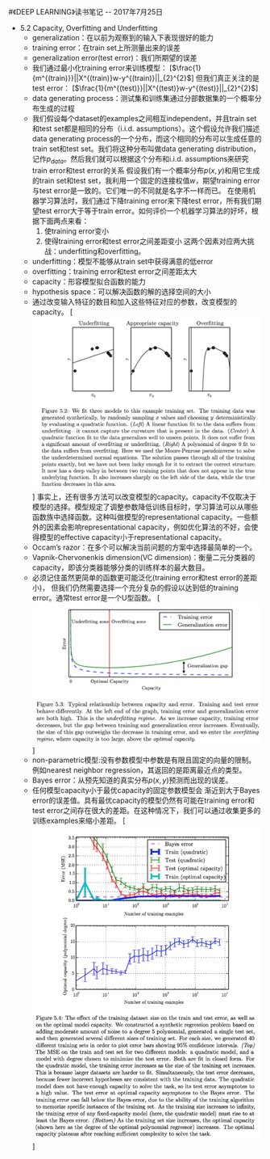 #《DEEP LEARNING》读书笔记 -- 2017年7月25日
* 5.2 Capacity, Overfitting and Underfitting
    * generalization：在以前为观察到的输入下表现很好的能力
    * training error：在train set上所测量出来的误差
    * generalization error(test error)：我们所期望的误差
    * 我们通过最小化training error来训练模型：
        [$\frac{1}{m^{(train)}}||X^{(train)}w-y^{(train)}||_{2}^{2}$]
        但我们真正关注的是test error：
        [$\frac{1}{m^{(test)}}||X^{(test)}w-y^{(test)}||_{2}^{2}$]
    * data generating process：测试集和训练集通过分部数据集的一个概率分布生成的过程
    * 我们假设每个dataset的examples之间相互independent，并且train set和test set都是相同的分布（i.i.d. assumptions）。这个假设允许我们描述data generating process的一个分布，而这个相同的分布可以生成任意的train set和test set。我们将这种分布叫做data generating distribution，记作$p_{data}$。然后我们就可以根据这个分布和i.i.d. assumptions来研究train error和test error的关系
           假设我们有一个概率分布$p(x,y)$和用它生成的train set和test set，我利用一个固定的连接权值$w$，期望training error与test error是一致的。它们唯一的不同就是名字不一样而已。
        在使用机器学习算法时，我们通过下降training error来下降test error，所有我们期望test error大于等于train error。如何评价一个机器学习算法的好坏，根据下面两点来看：
        1. 使training error变小
        2. 使得training error和test error之间差距变小
        这两个因素对应两大挑战：underfitting和overfitting。
    * underfitting：模型不能够从train set中获得满意的低error
    * overfitting：training error和test error之间差距太大
    * capacity：形容模型拟合函数的能力
    * hypothesis space：可以解决函数的解的选择空间的大小
    * 通过改变输入特征的数目和加入这些特征对应的参数，改变模型的capacity。
      [![](./_image/2017-07-26-12-49-24.jpg)]
        事实上，还有很多方法可以改变模型的capacity。capacity不仅取决于模型的选择。模型规定了调整参数降低训练目标时，学习算法可以从哪些函数族中选择函数。这种叫做模型的representational capacity。一些额外的因素会影响representational capacity，例如优化算法的不好，会使得模型的effective capacity小于representational capacity。
    * Occam’s razor：在多个可以解决当前问题的方案中选择最简单的一个。
    * Vapnik-Chervonenkis dimension(VC dimension)：衡量二元分类器的capacity，即该分类器能够分类的训练样本的最大数目。
    * 必须记住虽然更简单的函数更可能泛化(training error和test error的差距小)， 但我们仍然需要选择一个充分复杂的假设以达到低的training error。通常test error是一个U型函数。
      [![](./_image/2017-07-26-13-00-48.jpg)]
    * non-parametric模型:没有参数模型中参数是有限且固定的向量的限制。例如nearest neighbor regression，其返回的是距离最近点的类型。
    * Bayes error：从预先知道的真实分布$p(x,y)$预测而出现的误差。
    * 任何模型capacity小于最优capacity的固定参数模型会 渐近到大于Bayes error的误差值。具有最优capacity的模型仍然有可能在training error和test error之间存在很大的差距。在这种情况下，我们可以通过收集更多的训练examples来缩小差距。
    [![](./_image/2017-07-26-13-09-37.jpg)]
